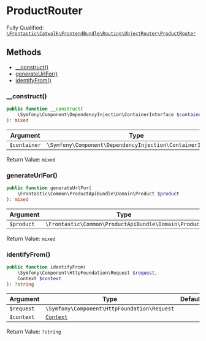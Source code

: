 #  ProductRouter

Fully Qualified: [`\Frontastic\Catwalk\FrontendBundle\Routing\ObjectRouter\ProductRouter`](../../../../../src/php/FrontendBundle/Routing/ObjectRouter/ProductRouter.php)

## Methods

* [__construct()](#__construct)
* [generateUrlFor()](#generateurlfor)
* [identifyFrom()](#identifyfrom)

### __construct()

```php
public function __construct(
    \Symfony\Component\DependencyInjection\ContainerInterface $container
): mixed
```

Argument|Type|Default|Description
--------|----|-------|-----------
`$container`|`\Symfony\Component\DependencyInjection\ContainerInterface`||

Return Value: `mixed`

### generateUrlFor()

```php
public function generateUrlFor(
    \Frontastic\Common\ProductApiBundle\Domain\Product $product
): mixed
```

Argument|Type|Default|Description
--------|----|-------|-----------
`$product`|`\Frontastic\Common\ProductApiBundle\Domain\Product`||

Return Value: `mixed`

### identifyFrom()

```php
public function identifyFrom(
    \Symfony\Component\HttpFoundation\Request $request,
    Context $context
): ?string
```

Argument|Type|Default|Description
--------|----|-------|-----------
`$request`|`\Symfony\Component\HttpFoundation\Request`||
`$context`|[`Context`](../../../ApiCoreBundle/Domain/Context.md)||

Return Value: `?string`

